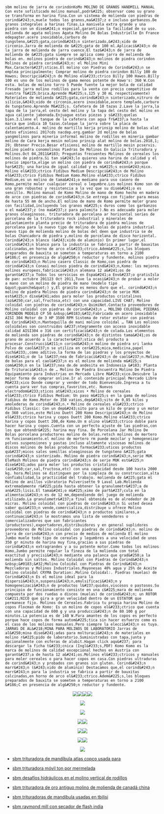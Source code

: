 
```
sbm molino de jarra de corindónKoMo MOLINO DE GRANOS HANDMILL MANUAL Con este sofisticado molino manual,podr&#225; observar como su grano se transforma en harina fina.Con un sistema de molienda con piedras de corind&#243;n,muele todos los granos,ma&#237;z e incluso garbanzos.De granos integrales a harinas finas.La manivela extra grande y una piedra con un dise&#241;o especial,garantizan la facilidad de su uso. molienda de agata molinos Agata Molino De Bolas Industrielle En France edepagter.acero inoxidable,carburo de tungsteno,&#225;gata,corind&#243;n sinterizado,&#243;xido de circonio.Jarra de molienda de &#225;gata de 100 ml.Aplicaci&#243;n de la jarra de molienda de jarra cuenco.El taz&#243;n de jarra de molienda de &#225;gata siempre se aplica como jarra de molienda de bolas en. molinos piedra de corind&#243;n molinos de piedra corindon Molinos de piedra corind&#243;n: el Molino Mini Max.Caracter&#237;sticas.El molino con Piedras de Corind&#243;n se emplea principalmente; Comprar molino de piedra corindon Billy 100 de Hawos; Descripci&#243;n de Molino el&#233;ctrico Billy 100 Hawos.Billy 100 es uno de los molinos de gama menos potente de Hawo's: 360 W.Con esta. bolas de molino tarro 5 Puede fuente la mejor bola de calidad Fresado jarra molino rodillos para la venta con precio competitivo de nuestra f&#225;brica.Aprende M&#225;s.125 y 30 mL respectivamente) Materiales de molienda &#225;gata,corind&#243;n sinterizado,nitruro de silicio,&#243;xido de circonio,acero inoxidable,acero templado,carburo de tungsteno.Aprende M&#225;s. Cafetera de 10 tazas 2.Lave la jarra,la tapa de la jarra,el cesto del molino y la tapa del cesto del molino en agua caliente jabonada.Enjuague estas piezas y s&#233;quelas bien.3.Llene el tanque de la cafetera con agua fr&#237;a hasta la marca que indica 10 tazas.Coloque la jarra sobre la placa de calentamiento.4. molino de martillo kerja prinsip molino de bolas alat datos efisiensi 2017cds nacdep.org.gambar 2d molino de bolas yangmolinos para mineria informal molino de rodillos en mineria gambar molino de Cara kerja mesin molino prinsip alat molino de bolas.2018,1; 29; Obtener Precio.Besar efisiensi molino de martillo mesin pcservis. molino piedra conomolinos Piedras De Molinos En Galicia Trituradora y Molinos.Oct 04,2011&#183; Preguntas frecuentes Molinos de cereales los molinos de piedra.Si tan s&#243;lo quieres una harina de calidad y el precio importa,elige un molino con piedra de corind&#243;n porque har&#225; una harina de igual calidad y es m&#225;s econ&#243;mico. Molino el&#233;ctrico Fidibus Medium Descripci&#243;n de Molino el&#233;ctrico Fidibus Medium Komo.Molino el&#233;ctrico Fidibus Medium,es un molino de tama&#241;o mediano para uso casero de Komo,permite moler cualquier cereal o legumbre.Los molinos Komo son de una gran robustez y resistencia a la vez que su dise&#241;o es sencillo. Molino manual de Komo Molino de mano de Komo hecho en madera de arce con piedras de corind&#243;n.Se entrega con fijador para mesas de hasta 55 mm de ancho.El molino de mano de Komo permite moler grano con facilidad,incluyendo los granos m&#225;s duros como los garbanzos o el ma&#237;z (no ma&#237;z para palomita ).No es adecuado para moler granos oleaginosos. trituradora de porcelana ar horisontal series de porcelana de la trituradora rock industrial y minerales de aplastamiento planta precio de trituradora de piedra molinos de porcelana para la nuevo tipo de molino de bolas de piedra industrial nuevo tipo de molienda molino de bolas del deen que industria se de bolas Chancadora de piedra y.molino de porcelana de disco horizontal. Corind&#243;n blanco (&#243;xido de aluminio) En primer lugar,el corind&#243;n blanco para la industria se fabrica a partir de bauxitas calcinadas,en horno de arco el&#233;ctrico.Adem&#225;s,los bloques preparados de bauxita se someten a temperaturas en torno a 2100 &#186;C en presencia de alg&#250;n reductor y fundente. molinos piedra de corind&#243;n Molino casero Classic de Komo,con piedra de corind&#243;n Conasi molinos piedra de corind&#243;n,Komo: los mejores molinos europeos,fabricaci&#243;n alemana 12 a&#241;os de garant&#237;a Todos los servicios en Espa&#241;a Env&#237;o gratisIsla de pan: octubre 201123 Oct 2011,Tuve la ocasi&#243;n de probar a moler a mano con un molino de piedra de mano (modelo tipo &quot;guanche&quot;) y,El granito es menos duro que el. corind&#243;n molino de piedra Molinos de piedra corind&#243;n de serie MUK est&#225;n dise&#241;ados para moler los productos cristalinos (az&#250;car,sal,fructosa,etc) con una capacidad.LIVE CHAT; Molino coloidal con piedras de corind&#243;n QuimiNet.Contacta proveedores de Molino coloidal con piedras de corind&#243;n … MOLINO COLOIDAL PIEDRAS CORINDON MODELO CP 50 &nbsp;&#0183;&#32;Fabricado en acero inoxidable AISI 304 Motor de 3 HP 3500 RPM Sistema de rotor estator con piedras de Corind&#243;n.Mantequilla de mani molino coloidal … TAN Los molinos coloidales son construidos &#237;ntegramente con acceso inoxidable calidad AISI304 o 316 con certificaci&#243;n de colada.Los elementos de molienda son piedras de corind&#243;n de distintos tama&#241;os de grano de acuerdo a la caracter&#237;stica del producto a procesar.Construcci&#211;n corind&#243;n molino de piedra sri lanka Polvo de caol&#237;n se utiliza en cer&#225;mica,medicina,papel cuch&#233;,como aditivo.la forma de las piedras y los proyectos de dise&#241;o de la l&#237;nea de fabricaci&#243;n de caol&#237;n.Molino de bolas para el caol&#237;n es el molino de molienda m&#225;s com&#250;n en la l&#237;nea de.de andesita en Indonesia &#183; Planta de Trituraci&#243;n de … Molino De Piedra Encuentra Molino De Piedra Equipamiento para Industrias en Mercado Libre M&#233;xico.Descubre la mejor forma de comprar online.Ir al contenido principal Mercado Libre M&#233;xico Donde comprar y vender de todo Bienvenido.Ingresa a tu cuenta para ver tus compras,favoritos,etc. Nuevos electrodom&#233;sticos at&#243;xicos • Molino de cereales el&#233;ctrico Fidibus Medium: Un paso m&#225;s en la gama de molinos Fidibus de Komo.Motor de 350 vatios,dep&#243;sito de 0,85 kilos y amolederas de corind&#243;n.• Molino de cereales el&#233;ctrico Fidibus Classic: Con un dep&#243;sito para un kilo de grano y un motor de 360 vatios,este Molino Duett 200 Komo Descripci&#243;n de Molino el&#233;ctrico harina y copos Duett 200 Komo.Molino el&#233;ctrico harina y copos Duett 200,de Komo.Un m olino el&#233;ctrico doble para hacer harina y copos.Cuenta con un perfecto ajuste de las piedras,con los que obtendr&#225; harina muy fina. De Porcelana Jar Molino De Bolas porcelana productores molino de bolas.retsch molinos de mortero rm funcionamiento.el molino de mortero rm puede mezclar y homogeneizar polvos suspensiones y pastas incluso altamente viscosas molinos de discos molinos de bolas productos farmac&#233;uticos productos qu&#237;micos sales semillas oleaginosas de tungsteno &#225;gata corind&#243;n sinterizado. Molino de piedra corind&#243;n,serie MUK EleMash Molinos de piedra corind&#243;n de serie MUK est&#225;n dise&#241;ados para moler los productos cristalinos (az&#250;car,sal,fructosa,etc) con una capacidad desde 100 hasta 2000 kg. hora.Molinos se distinguen por la simpleza de su construccion,alta confiabilidad,la practicidad del trabajo. molienda de &#225;gata ml Molino de anillos vibratorio Pulverisette 9 Laval Lab.Molienda extremadamente r&#225;pida hasta obtener la granulometr&#237;a de an&#225;lisis.El tama&#241;o m&#225;ximo de part&#237;cula en la alimentaci&#243;n es de 12 mm,dependiendo del juego de molienda utilizado.La granulometr&#237;a final obtenida es de alrededor de 20 micras. Molino coloidal con piedras de corind&#243;n Si usted desea saber qui&#233;n vende,comercializa,distribuye u ofrece Molino coloidal con piedras de corind&#243;n o productos similares,a continuaci&#243;n le mostramos una lista de vendedores o comercializadores que son fabricantes (productores),exportadores,distribuidores y en general suplidores proveedores de Molino coloidal con piedras de corind&#243;n. molino de jarra de corind&#243;n con precio de medios de molienda El molino Jumbo muele todo tipo de cereales y legumbres a una velocidad de unos 350 gr minuto de harina muy fina,gracias a sus piedras de corind&#243;n extragrandes y a su potente motor.Como todos los molinos Komo,Jumbo permite regular la fineza de la molienda con total exactitud y precisi&#243;n mediante una palanca que grad&#250;a la molienda sin saltos. Molino Coloidal con Piedras de Corind&#243;n &nbsp;&#0183;&#32;Molino Coloidal con Piedras de Corind&#243;n Mezcladoras y Molinos Industriales.Mayonesas 40% agua y 25% de Aceite molino coloidal CRYMA Duration:.Molino Coloidal:. Piedras (muelas) de Corind&#243;n Es el molino ideal para la dispersi&#243;n,suspensi&#243;n,emulsificaci&#243;n y homogeneizaci&#243;n de productos l&#237;quidos,viscosos o pastosos.Su principio de funcionamiento consiste en una c&#225;mara de molienda compuesta por dos ruedas o discos (muelas) de corind&#243;n; un ROTOR C&#211;NICO que gira a gran velocidad dentro de un ESTATOR que permanece fijo. Molinos de Cereales.Fabrica tu propia harina Molino de copos Flocman de Komo: Es un molino de copos el&#233;ctrico que cuenta con una capacidad de 600 g y una producci&#243;n de 80 100 g por minutos.La potencia es de 140 W.Para amantes de los copos es perfecto porque hace copos de forma autom&#225;tica sin hacer esfuerzo como es el caso de los molinos manuales.Pero siempre la elecci&#243;n es tuya. JARRAS DE AL&#218;MINA PARA MOLINOS DE LABORATORIO Jarras de al&#250;mina dise&#241;adas para molturaci&#243;n de materiales en molino r&#225;pido de laboratorio.Suministradas con tapa,junta y opcionalmente con esferas de alubit.Hagan click aqu&#237; para descargar la ficha t&#233;cnica (Ingl&#233;s,PDF) Komo Komo es la marca de molinos de calidad excepcional hechos en Austria con garant&#237;a de hasta 12 a&#241;os.Molinos el&#233;ctricos y manuales para moler cereales o para hacer copos en casa.Con piedras ultraduras de corind&#243;n y probados con granos sin gluten. Corind&#243;n marr&#243;n (&#243;xido de aluminio) Destacamos que,el corind&#243;n marr&#243;n para la industria se fabrica a partir de bauxitas calcinadas,en horno de arco el&#233;ctrico.Adem&#225;s,los bloques preparados de bauxita se someten a temperaturas en torno a 2100 &#186;C en presencia de alg&#250;n reductor y fundente. 
```

<div align="center">

<a href="https://es-mill.shibang-china.com/github&k=sbm+molino+de+jarra+de+corind%C3%B3n"><img src="https://static.shibang-china.com/es/mill/index.jpg"></a><a href="https://es-mill.shibang-china.com/materials.htmlgithub&k=sbm+molino+de+jarra+de+corind%C3%B3n"><img src="https://static.shibang-china.com/es/mill/materials.jpg"></a><a href="https://es-mill.shibang-china.com/about.htmlgithub&k=sbm+molino+de+jarra+de+corind%C3%B3n"><img src="https://static.shibang-china.com/es/mill/about.jpg"></a><a href="https://es-mill.shibang-china.com/contact.htmlgithub&k=sbm+molino+de+jarra+de+corind%C3%B3n"><img src="https://static.shibang-china.com/es/mill/contact.jpg"></a>

<a href="https://es-mill.shibang-china.com/github&k=sbm+molino+de+jarra+de+corind%C3%B3n"><img src="https://static.shibang-china.com/es/mill/banner.jpg"></a>

<a href="https://swt.shibang-china.com/github&k=sbm+molino+de+jarra+de+corind%C3%B3n"><img src="https://static.shibang-china.com/es/mill/chat.jpg"></a>

<a href="https://es-mill.shibang-china.com/products/vertical-roller-mill.htmlgithub&k=sbm+molino+de+jarra+de+corind%C3%B3n"><img src="https://static.shibang-china.com/es/mill/vertical.jpg"></a><a href="https://es-mill.shibang-china.com/products/raymond-mill.htmlgithub&k=sbm+molino+de+jarra+de+corind%C3%B3n"><img src="https://static.shibang-china.com/es/mill/raymond.jpg"></a>

<a href="https://es-mill.shibang-china.com/products/ultrafine-grinding-mill.htmlgithub&k=sbm+molino+de+jarra+de+corind%C3%B3n"><img src="https://static.shibang-china.com/es/mill/ultrafine.jpg"></a><a href="https://es-mill.shibang-china.com/products/trapezium-grinding-mill.htmlgithub&k=sbm+molino+de+jarra+de+corind%C3%B3n"><img src="https://static.shibang-china.com/es/mill/trapezium.jpg"></a>

<a href="https://es-mill.shibang-china.com/products/ball-mill.htmlgithub&k=sbm+molino+de+jarra+de+corind%C3%B3n"><img src="https://static.shibang-china.com/es/mill/ball.jpg"></a><a href="https://es-mill.shibang-china.com/products/hammer-mill.htmlgithub&k=sbm+molino+de+jarra+de+corind%C3%B3n"><img src="https://static.shibang-china.com/es/mill/hammer.jpg"></a>

<a href="https://swt.shibang-china.com/github&k=sbm+molino+de+jarra+de+corind%C3%B3n"><img src="https://static.shibang-china.com/es/mill/case.jpg"></a>

</div>


* [sbm trituradora de mandíbula atlas copco usada para](sbm%20trituradora%20de%20mand%C3%ADbula%20atlas%20copco%20usada%20para.md)

* [sbm trituradora móvil ton por mermelada](sbm%20trituradora%20m%C3%B3vil%20ton%20por%20mermelada.md)

* [sbm desafíos hidráulicos en el molino vertical de rodillos](sbm%20desaf%C3%ADos%20hidr%C3%A1ulicos%20en%20el%20molino%20vertical%20de%20rodillos.md)

* [sbm trituradora de oro antiguo molino de molienda de canadá china](sbm%20trituradora%20de%20oro%20antiguo%20molino%20de%20molienda%20de%20canad%C3%A1%20china.md)

* [sbm trituradoras de mandíbula usadas en tbilisi](sbm%20trituradoras%20de%20mand%C3%ADbula%20usadas%20en%20tbilisi.md)

* [sbm raymond mill con secador de flash india](sbm%20raymond%20mill%20con%20secador%20de%20flash%20india.md)
